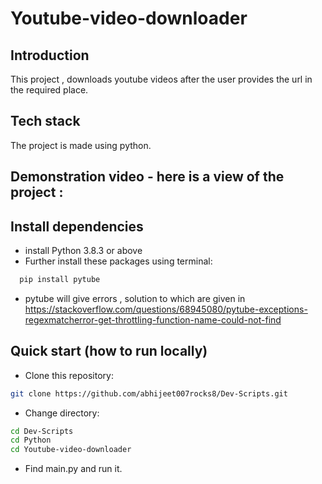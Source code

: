 # Youtube-video-downloader

## Introduction  
This project , downloads youtube videos after the user provides the url in the required place.

## Tech stack 

The project is made using python.


## Demonstration video - here is a view of the project :




## Install dependencies
- install Python 3.8.3 or above
- Further install these packages using terminal:

```bash
  pip install pytube
```
- pytube will give errors , solution to which are given in
 https://stackoverflow.com/questions/68945080/pytube-exceptions-regexmatcherror-get-throttling-function-name-could-not-find

## Quick start (how to run locally)

- Clone this repository:
```bash
git clone https://github.com/abhijeet007rocks8/Dev-Scripts.git
```
- Change directory:
```bash
cd Dev-Scripts
cd Python
cd Youtube-video-downloader
```
- Find main.py and run it.
